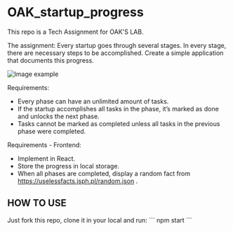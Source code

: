 # OAK_startup_progress
This repo is a Tech Assignment for OAK'S LAB.

The assignment:
Every startup goes through several stages. In every stage, there are necessary steps
to be accomplished.
Create a simple application that documents this progress.

![Image example](https://external-content.duckduckgo.com/iu/?u=https%3A%2F%2Fi.redd.it%2F1pmsjnk8f1g01.jpg&f=1&nofb=1 "app example")


Requirements:
- Every phase can have an unlimited amount of tasks.
- If the startup accomplishes all tasks in the phase, it’s marked as done and
unlocks the next phase.
- Tasks cannot be marked as completed unless all tasks in the previous phase
were completed.

Requirements - Frontend:
- Implement in React.
- Store the progress in local storage.
- When all phases are completed, display a random fact from
https://uselessfacts.jsph.pl/random.json .


<h2>HOW TO USE</h2>
Just fork this repo, clone it in your local and run:
```
npm start
```
